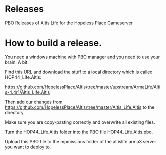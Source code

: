 # Releases
PBO Releases of Altis Life for the Hopeless Place Gameserver

# How to build a release.

You need a windows machine with PBO manager and you need to use your brain.
A bit.

Find this URL and download the stuff to a local directory which is called HOP44_Life.Altis:

https://github.com/HopelessPlace/Altis/tree/master/upstream/ArmaLife/Altis-4.4r1/Altis_Life.Altis

Then add our changes from https://github.com/HopelessPlace/Altis/tree/master/Altis_Life.Altis to the directory.

Make sure you are copy-pasting correctly and overwrite all existing files.

Turn the HOP44_Life.Altis folder into the PBO file HOP44_Life.Altis.pbo.

Upload this PBO file to the mpmissions folder of the altislife arma3 server you want to deploy to.

